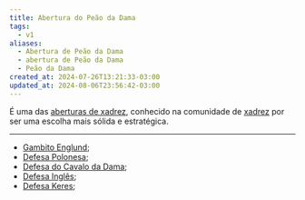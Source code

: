 ```yaml
---
title: Abertura do Peão da Dama
tags:
  - v1
aliases:
  - Abertura de Peão da Dama
  - abertura de Peão da Dama
  - Peão da Dama
created_at: 2024-07-26T13:21:33-03:00
updated_at: 2024-08-06T23:56:42-03:00
---
```


É uma das [aberturas de xadrez](2024-07-06-Aberturas_de_xadrez.md), conhecido na comunidade de [xadrez](../../../sementes/2024/07/2024-07-06-Xadrez.md) por ser uma escolha mais sólida e estratégica.

---


- [Gambito Englund](Xadrez_Gambito_Englund.md);
- [Defesa Polonesa](../../../ideias/2024/07/12/Xadrez_Defesa_Polonesa.md);
- [Defesa do Cavalo da Dama](../../../ideias/2024/07/12/Xadrez_Defesa_do_Cavalo_da_Dama.md);
- [Defesa Inglês](../../../ideias/2024/07/12/Xadrez_Defesa_Ingles.md);
- [Defesa Keres](../../../ideias/2024/07/12/Xadrez_Defesa_Keres.md);